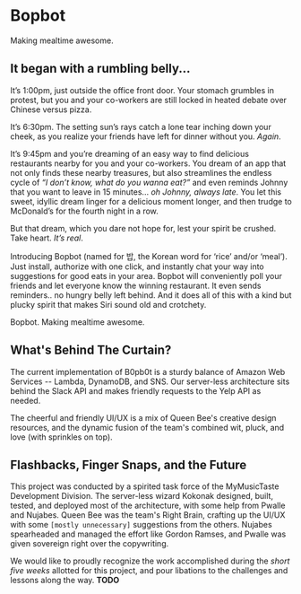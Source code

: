 # Bopbot

Making mealtime awesome.

## It began with a rumbling belly...

It’s 1:00pm, just outside the office front door. Your stomach grumbles in protest, but you and your co-workers are still locked in heated debate over Chinese versus pizza.

It’s 6:30pm. The setting sun’s rays catch a lone tear inching down your cheek, as you realize your friends have left for dinner without you. _Again_.

It’s 9:45pm and you’re dreaming of an easy way to find delicious restaurants nearby for you and your co-workers. You dream of an app that not only finds these nearby treasures, but also streamlines the endless cycle of _“I don’t know, what do you wanna eat?”_ and even reminds Johnny that you want to leave in 15 minutes... _oh Johnny, always late_. You let this sweet, idyllic dream linger for a delicious moment longer, and then trudge to McDonald’s for the fourth night in a row.

But that dream, which you dare not hope for, lest your spirit be crushed. Take heart. _It’s real_.

Introducing Bopbot (named for 밥, the Korean word for ‘rice’ and/or ‘meal’). Just install, authorize with one click, and instantly chat your way into suggestions for good eats in your area. Bopbot will conveniently poll your friends and let everyone know the winning restaurant. It even sends reminders.. no hungry belly left behind. And it does all of this with a kind but plucky spirit that makes Siri sound old and crotchety.

Bopbot. Making mealtime awesome.

## What's Behind The Curtain?

The current implementation of B0pb0t is a sturdy balance of Amazon Web Services -- Lambda, DynamoDB, and SNS. Our server-less architecture sits behind the Slack API and makes friendly requests to the Yelp API as needed.

The cheerful and friendly UI/UX is a mix of Queen Bee's creative design resources, and the dynamic fusion of the team's combined wit, pluck, and love (with sprinkles on top).

## Flashbacks, Finger Snaps, and the Future 

This project was conducted by a spirited task force of the MyMusicTaste Development Division. The server-less wizard Kokonak designed, built, tested, and deployed most of the architecture, with some help from Pwalle and Nujabes. Queen Bee was the team's Right Brain, crafting up the UI/UX with some ```[mostly unnecessary]``` suggestions from the others. Nujabes spearheaded and managed the effort like Gordon Ramses, and Pwalle was given sovereign right over the copywriting.

We would like to proudly recognize the work accomplished during the _short five weeks_ allotted for this project, and pour libations to the challenges and lessons along the way.  **TODO**

